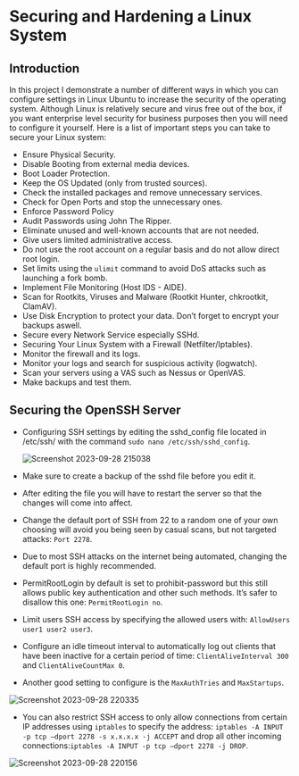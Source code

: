 # Securing and Hardening a Linux System

## Introduction
In this project I demonstrate a number of different ways in which you can configure settings in Linux Ubuntu to increase the security of the operating system. Although Linux is relatively secure and virus free out of the box, if you want enterprise level security for business purposes then you will need to configure it yourself. Here is a list of important steps you can take to secure your Linux system:
- Ensure Physical Security.
- Disable Booting from external media devices.
- Boot Loader Protection.
- Keep the OS Updated (only from trusted sources).
- Check the installed packages and remove unnecessary services.
- Check for Open Ports and stop the unnecessary ones.
- Enforce Password Policy
- Audit Passwords using John The Ripper.
- Eliminate unused and well-known accounts that are not needed.
- Give users limited administrative access.
- Do not use the root account on a regular basis and do not allow direct root login.
- Set limits using the `ulimit` command to avoid DoS attacks such as launching a fork bomb.
- Implement File Monitoring (Host IDS - AIDE).
- Scan for Rootkits, Viruses and Malware (Rootkit Hunter, chkrootkit, ClamAV).
- Use Disk Encryption to protect your data. Don’t forget to encrypt your backups aswell.
- Secure every Network Service especially SSHd.
- Securing Your Linux System with a Firewall (Netfilter/Iptables).
- Monitor the firewall and its logs.
- Monitor your logs and search for suspicious activity (logwatch).
- Scan your servers using a VAS such as Nessus or OpenVAS.
- Make backups and test them.

## Securing the OpenSSH Server

- Configuring SSH settings by editing the sshd_config file located in /etc/ssh/ with the command `sudo nano /etc/ssh/sshd_config`.<br>

  ![Screenshot 2023-09-28 215038](https://github.com/Lachiecodes/Securing-and-Hardening-a-Linux-System/assets/138475757/7f02903a-a8e9-4bf0-82f3-2cfb3026d5c6)<br>

- Make sure to create a backup of the sshd file before you edit it.
- After editing the file you will have to restart the server so that the changes will come into affect.
- Change the default port of SSH from 22 to a random one of your own choosing will avoid you being seen by casual scans, but not targeted attacks: `Port 2278`.
- Due to most SSH attacks on the internet being automated, changing the default port is highly recommended.
- PermitRootLogin by default is set to prohibit-password but this still allows public key authentication and other such methods. It’s safer to disallow this one: `PermitRootLogin no`.
- Limit users SSH access by specifying the allowed users with: `AllowUsers user1 user2 user3`.
- Configure an idle timeout interval to automatically log out clients that have been inactive for a certain period of time: `ClientAliveInterval 300` and `ClientAliveCountMax 0`.
- Another good setting to configure is the `MaxAuthTries` and `MaxStartups`. <br>

![Screenshot 2023-09-28 220335](https://github.com/Lachiecodes/Securing-and-Hardening-a-Linux-System/assets/138475757/de7da639-1bcc-4ec3-92b4-7df6c562671d)<br>

- You can also restrict SSH access to only allow connections from certain IP addresses using `iptables` to specify the address: `iptables -A INPUT -p tcp —dport 2278 -s x.x.x.x -j ACCEPT` and drop all other incoming connections:`iptables -A INPUT -p tcp —dport 2278 -j DROP`.<br>

![Screenshot 2023-09-28 220156](https://github.com/Lachiecodes/Securing-and-Hardening-a-Linux-System/assets/138475757/0aeeb8b1-dd9b-4475-8589-6da0b47eb3f9)

